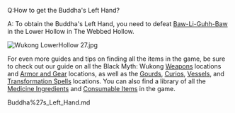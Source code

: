 Q:How to get the Buddha's Left Hand?

A:
To obtain the Buddha's Left Hand, you need to defeat [Baw-Li-Guhh-Baw](https://www.ign.com/wikis/black-myth-wukong/Baw-Li-Guhh-Baw "Baw-Li-Guhh-Baw") in the Lower Hollow in The Webbed Hollow. 

![Wukong LowerHollow 27.jpg](https://oyster.ignimgs.com/mediawiki/apis.ign.com/black-myth-wukong/1/1d/Wukong_LowerHollow_27.jpg)

For even more guides and tips on finding all the items in the game, be sure to check out our guide on all the Black Myth: Wukong [Weapons](https://www.ign.com/wikis/black-myth-wukong/Weapons "Weapons") locations and [Armor and Gear](https://www.ign.com/wikis/black-myth-wukong/Armor_and_Gear "Armor and Gear") locations, as well as the [Gourds](https://www.ign.com/wikis/black-myth-wukong/Gourds "Gourds"), [Curios](https://www.ign.com/wikis/black-myth-wukong/Curios "Curios"), [Vessels](https://www.ign.com/wikis/black-myth-wukong/Vessels "Vessels"), and [Transformation Spells](https://www.ign.com/wikis/black-myth-wukong/Transformation_Spells "Transformation Spells") locations. You can also find a library of all the [Medicine Ingredients](https://www.ign.com/wikis/black-myth-wukong/Medicine_Ingredients "Medicine Ingredients") and [Consumable Items](https://www.ign.com/wikis/black-myth-wukong/Consumable_Items "Consumable Items") in the game.

Buddha%27s_Left_Hand.md